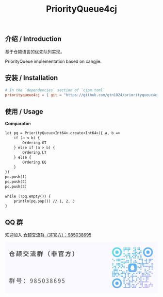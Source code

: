 <div align="center">
  <h1>PriorityQueue4cj</h1>
</div>
<p align="center">
  <img alt="" src="https://img.shields.io/badge/cjc-v0.55.3-brightgreen" style="display: inline-block;" />
  <img alt="" src="https://github.com/gtn1024/priorityqueue4cj/actions/workflows/ci.yml/badge.svg" style="display: inline-block;" />
</p>

## 介绍 / Introduction

基于仓颉语言的优先队列实现。

PriorityQueue implementation based on cangjie.

## 安装 / Installation

```toml
# In the `dependencies` section of `cjpm.toml`
priorityqueue4cj = { git = "https://github.com/gtn1024/priorityqueue4cj.git" }
```

## 使用 / Usage

**Comparator:**

```cj
let pq = PriorityQueue<Int64>.create<Int64>({ a, b =>
    if (a < b) {
        Ordering.GT
    } else if (a > b) {
        Ordering.LT
    } else {
        Ordering.EQ
    }
})
pq.push(1)
pq.push(2)
pq.push(3)

while (!pq.empty()) {
    println(pq.pop()) // 1, 2, 3
}
```

## QQ 群

欢迎加入 [仓颉交流群（非官方）：985038695](https://qm.qq.com/q/PcRbAUJSo0)

![qqgroup](./.github/qqgroup.jpg)
